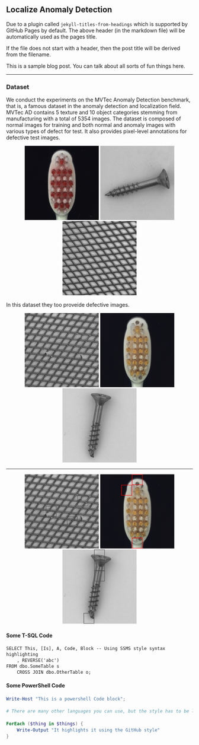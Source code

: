 ## Localize Anomaly Detection

Due to a plugin called `jekyll-titles-from-headings` which is supported by GitHub Pages by default. The above header (in the markdown file) will be automatically used as the pages title.

If the file does not start with a header, then the post title will be derived from the filename.

This is a sample blog post. You can talk about all sorts of fun things here.

---

### Dataset

We conduct the experiments on the MVTec Anomaly Detection benchmark, that is, a famous dataset in the anomaly detection and localization field. MVTec AD
contains 5 texture and 10 object categories stemming from manufacturing with a total of 5354 images. The dataset
is composed of normal images for training and both normal and anomaly images with various types of defect for
test. It also provides pixel-level annotations for defective test images.

<p align="center">
  <img src="https://github.com/EN555/EN555.github.io/raw/main/images/006.png" alt="Image 006" width="200" />
  <img src="https://github.com/EN555/EN555.github.io/raw/main/images/037.png" alt="Image 037" width="200" />
  <img src="https://github.com/EN555/EN555.github.io/raw/main/images/263.png" alt="Image 263" width="200" />
</p>

In this dataset they too proveide defective images.

<p align="center">
  <img src="https://github.com/EN555/EN555.github.io/raw/main/images/007.png" alt="Image 007" width="200" />
  <img src="https://github.com/EN555/EN555.github.io/raw/main/images/024.png" alt="Image 024" width="200" />
  <img src="https://github.com/EN555/EN555.github.io/raw/main/images/016.png" alt="Image 016" width="200" />
</p>

---

<p align="center">
  <img src="https://github.com/EN555/EN555.github.io/raw/main/images/007-defect.png" alt="Image 007" width="200" />
  <img src="https://github.com/EN555/EN555.github.io/raw/main/images/024-defect.png" alt="Image 024" width="200" />
  <img src="https://github.com/EN555/EN555.github.io/raw/main/images/016-defect.png" alt="Image 016" width="200" />
</p>


#### Some T-SQL Code

```tsql
SELECT This, [Is], A, Code, Block -- Using SSMS style syntax highlighting
    , REVERSE('abc')
FROM dbo.SomeTable s
    CROSS JOIN dbo.OtherTable o;
```

#### Some PowerShell Code

```powershell
Write-Host "This is a powershell Code block";

# There are many other languages you can use, but the style has to be loaded first

ForEach ($thing in $things) {
    Write-Output "It highlights it using the GitHub style"
}
```
